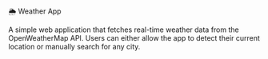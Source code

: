 🌦 Weather App

A simple web application that fetches real-time weather data from the OpenWeatherMap API.
Users can either allow the app to detect their current location or manually search for any city.
